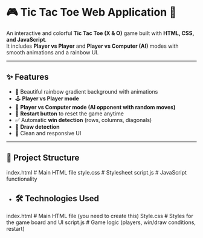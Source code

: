 # 🎮 Tic Tac Toe Web Application 🌈

An interactive and colorful **Tic Tac Toe (X & O)** game built with **HTML, CSS, and JavaScript**.  
It includes **Player vs Player** and **Player vs Computer (AI)** modes with smooth animations and a rainbow UI.

---

## ✨ Features
- 🎨 Beautiful rainbow gradient background with animations
- 🕹️ **Player vs Player mode**
- 🤖 **Player vs Computer mode (AI opponent with random moves)**
- 🔄 **Restart button** to reset the game anytime
- ✅ Automatic **win detection** (rows, columns, diagonals)
- 🤝 **Draw detection**
- 📱 Clean and responsive UI

---

## 📂 Project Structure
index.html # Main HTML file
style.css # Stylesheet
script.js # JavaScript functionality



- ## 🛠️ Technologies Used

index.html # Main HTML file (you need to create this)
Style.css # Styles for the game board and UI
script.js # Game logic (players, win/draw conditions, restart)


